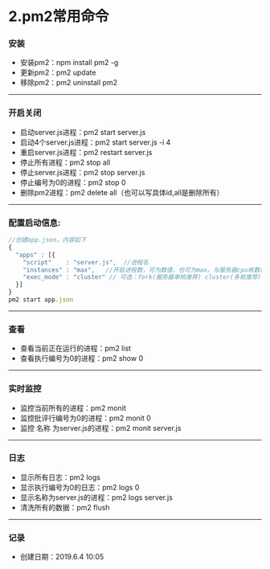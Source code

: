 # 2.pm2常用命令

### 安装

- 安装pm2：npm install pm2 -g
- 更新pm2：pm2 update
- 移除pm2：pm2 uninstall pm2

---

### 开启关闭

- 启动server.js进程：pm2 start server.js
- 启动4个server.js进程：pm2 start server.js -i 4
- 重启server.js进程：pm2 restart server.js
- 停止所有进程：pm2 stop all 
- 停止server.js进程：pm2 stop server.js
- 停止编号为0的进程：pm2 stop 0
- 删除pm2进程：pm2 delete all（也可以写具体id,all是删除所有）

---

### 配置启动信息:

```javascript
//创建app.json，内容如下
{
  "apps" : [{
    "script"    : "server.js",  //进程名
    "instances" : "max",   //开启进程数，可为数值，也可为max。与服务器cpu核数相关
    "exec_mode" : "cluster" // 可选：fork(服务器单核推荐) cluster(多核推荐)
  }]
}
pm2 start app.json
```

---

### 查看

- 查看当前正在运行的进程：pm2 list
- 查看执行编号为0的进程：pm2 show 0

---

### 实时监控

- 监控当前所有的进程：pm2 monit
- 监控批评行编号为0的进程：pm2 monit 0
- 监控 名称 为server.js的进程：pm2 monit server.js

---

### 日志

- 显示所有日志：pm2 logs
- 显示执行编号为0的日志：pm2 logs 0
- 显示名称为server.js的进程：pm2 logs server.js
- 清洗所有的数据：pm2 flush


---

### 记录

- 创建日期：2019.6.4 10:05

